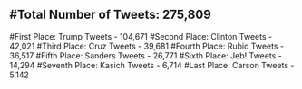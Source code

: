 #Total Number of Tweets: 275,809 
---
#First Place: Trump Tweets - 104,671
#Second Place: Clinton Tweets - 42,021
#Third Place: Cruz Tweets - 39,681
#Fourth Place: Rubio Tweets - 36,517
#Fifth Place: Sanders Tweets - 26,771
#Sixth Place: Jeb! Tweets - 14,294
#Seventh Place: Kasich Tweets - 6,714
#Last Place: Carson Tweets - 5,142
